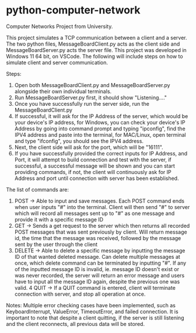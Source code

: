 # python-computer-network
Computer Networks Project from University.

This project simulates a TCP communication between a client and a server. The two python files, MessageBoardClient.py acts as the client side and MessageBoardServer.py acts the server file. This project was developed in Windows 11 64 bit, on VSCode. The following will include steps on how to simulate client and server communication. 

Steps:
1. Open both MessageBoardClient.py and MessageBoardServer.py alongside their own individual terminals.
2. Run MessageBoardServer.py first, it should show "Listening...."
3. Once you have successfully run the server side, run the MessageBoardClient.py
4. If successful, it will ask for the IP Address of the server, which would be your device's IP address, for Windows, you can check your device's IP Address by going into command prompt and typing "ipconfig", find the IPV4 address and paste into the terminal, for MAC/Linux, open terminal and type "ifconfig", you should see the IPV4 address.
5. Next, the client side will ask for the port, which will be "16111".
6. If you have successfully provided the correct inputs for IP Address, and Port, it will attempt to build connection and test with the server, if successful, a successful message will be shown and you can start providing commands, if not, the client will continuously ask for IP Address and port until connection with server has been established.


The list of commands are:
1. POST -> Able to input and save messages. Each POST command ends when user inputs "#" into the terminal. Client will then send "#" to server which will record all messages sent up to "#" as one message and provide it with a specific message ID
2. GET ->  Sends a get request to the server which then returns all recorded POST messages that was sent previously by client. Will return message id, the time that the message was received, followed by the message sent by the user through the client
3. DELETE -> Able to delete a specific message by inputting the message ID of that wanted deleted message. Can delete multiple messages at once, which delete command can be terminated by inputting "#". If any of the inputted message ID is invalid, ie. message ID doesn't exist or was never recorded, the server will return an error message and users have to input all the message ID again, despite the previous one was valid.
4 QUIT -> If a QUIT command is entered, client will terminate connection with server, and stop all operation at once.

Notes:
Multiple error checking cases have been implemented, such as KeyboardInterrupt, ValueError, TimeoutError, and failed connection. It is important to note that despite a client quitting, if the server is still listening and the client reconnects, all previous data will be stored.

